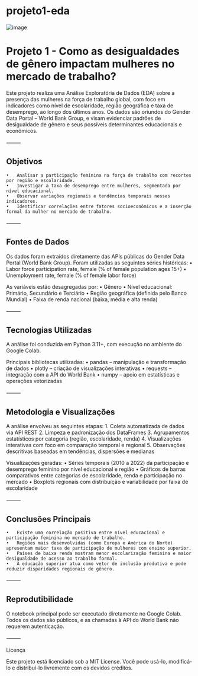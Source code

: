 # projeto1-eda

![image](https://github.com/user-attachments/assets/2d9d67d1-5e8e-402c-b07d-b103621b71c2)

# Projeto 1 - Como as desigualdades de gênero impactam mulheres no mercado de trabalho?

Este projeto realiza uma Análise Exploratória de Dados (EDA) sobre a presença das mulheres na força de trabalho global, com foco em indicadores como nível de escolaridade, região geográfica e taxa de desemprego, ao longo dos últimos anos. Os dados são oriundos do Gender Data Portal – World Bank Group, e visam evidenciar padrões de desigualdade de gênero e seus possíveis determinantes educacionais e econômicos.

⸻

## Objetivos
	•	Analisar a participação feminina na força de trabalho com recortes por região e escolaridade.
	•	Investigar a taxa de desemprego entre mulheres, segmentada por nível educacional.
	•	Observar variações regionais e tendências temporais nesses indicadores.
	•	Identificar correlações entre fatores socioeconômicos e a inserção formal da mulher no mercado de trabalho.

⸻

## Fontes de Dados

Os dados foram extraídos diretamente das APIs públicas do Gender Data Portal (World Bank Group). Foram utilizadas as seguintes séries históricas:
	•	Labor force participation rate, female (% of female population ages 15+)
	•	Unemployment rate, female (% of female labor force)

As variáveis estão desagregadas por:
	•	Gênero
	•	Nível educacional: Primário, Secundário e Terciário
	•	Região geográfica (definida pelo Banco Mundial)
	•	Faixa de renda nacional (baixa, média e alta renda)

⸻

## Tecnologias Utilizadas

A análise foi conduzida em Python 3.11+, com execução no ambiente do Google Colab.

Principais bibliotecas utilizadas:
	•	pandas – manipulação e transformação de dados
	•	plotly – criação de visualizações interativas
	•	requests – integração com a API do World Bank
	•	numpy – apoio em estatísticas e operações vetorizadas

⸻

## Metodologia e Visualizações

A análise envolveu as seguintes etapas:
	1.	Coleta automatizada de dados via API REST
	2.	Limpeza e padronização dos DataFrames
	3.	Agrupamentos estatísticos por categoria (região, escolaridade, renda)
	4.	Visualizações interativas com foco em comparação temporal e regional
	5.	Observações descritivas baseadas em tendências, dispersões e medianas

Visualizações geradas:
	•	Séries temporais (2010 a 2022) da participação e desemprego feminino por nível educacional e região
	•	Gráficos de barras comparativos entre categorias de escolaridade, renda e participação no mercado
	•	Boxplots regionais com distribuição e variabilidade por faixa de escolaridade

⸻

## Conclusões Principais
	•	Existe uma correlação positiva entre nível educacional e participação feminina no mercado de trabalho.
	•	Regiões mais desenvolvidas (como Europa e América do Norte) apresentam maior taxa de participação de mulheres com ensino superior.
	•	Países de baixa renda mostram menor escolarização feminina e maior desigualdade de acesso ao trabalho formal.
	•	A educação superior atua como vetor de inclusão produtiva e pode reduzir disparidades regionais de gênero.

⸻

## Reprodutibilidade

O notebook principal pode ser executado diretamente no Google Colab.
Todos os dados são públicos, e as chamadas à API do World Bank não requerem autenticação.

⸻

Licença

Este projeto está licenciado sob a MIT License.
Você pode usá-lo, modificá-lo e distribuí-lo livremente com os devidos créditos.

